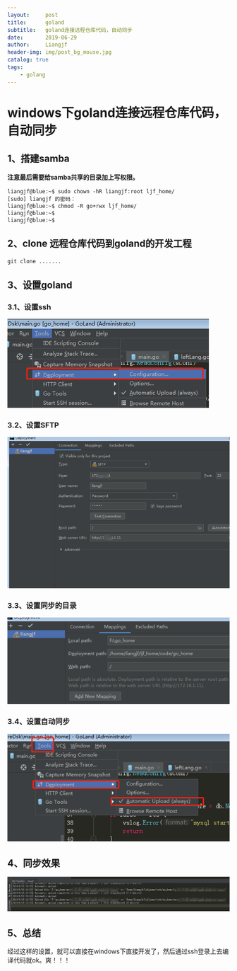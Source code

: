 ```yaml
---
layout:     post                  
title:      goland
subtitle:   goland连接远程仓库代码，自动同步
date:       2019-06-29
author:     Liangjf                  
header-img: img/post_bg_mouse.jpg
catalog: true                      
tags:                       
    - golang
---
```


# windows下goland连接远程仓库代码，自动同步
## 1、搭建samba

**注意最后需要给samba共享的目录加上写权限。**

    liangjf@blue:~$ sudo chown -hR liangjf:root ljf_home/
    [sudo] liangjf 的密码：       
    liangjf@blue:~$ chmod -R go+rwx ljf_home/
    liangjf@blue:~$
    liangjf@blue:~$

## 2、clone 远程仓库代码到goland的开发工程
`git clone .......`

## 3、设置goland
### 3.1、设置ssh
 
![](https://github.com/liangjfblue/liangjfblue.github.io/blob/master/img/post_goland1.jpg?raw=true)
 
### 3.2、设置SFTP
![](https://github.com/liangjfblue/liangjfblue.github.io/blob/master/img/post_goland2.jpg?raw=true)
 
### 3.3、设置同步的目录
![](https://github.com/liangjfblue/liangjfblue.github.io/blob/master/img/post_goland3.jpg?raw=true)

### 3.4、设置自动同步
![](https://github.com/liangjfblue/liangjfblue.github.io/blob/master/img/post_goland4.jpg?raw=true)

## 4、同步效果
![](https://github.com/liangjfblue/liangjfblue.github.io/blob/master/img/post_goland5.jpg?raw=true)

## 5、总结
经过这样的设置，就可以直接在windows下直接开发了，然后通过ssh登录上去编译代码就ok。爽！！！